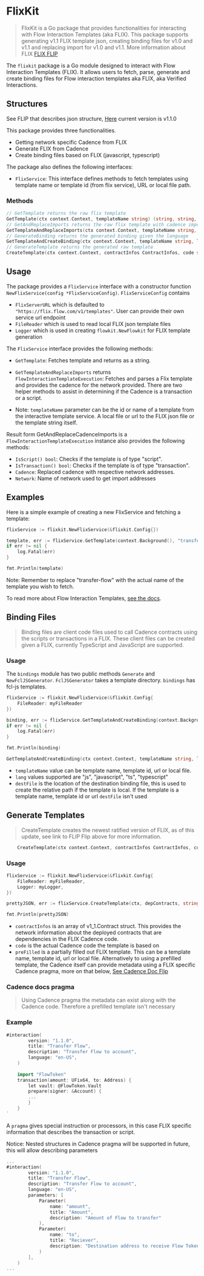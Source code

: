 # FlixKit

> FlixKit is a Go package that provides functionalities for interacting with Flow Interaction Templates (aka FLIX). This package supports generating v1.1 FLIX template json, creating binding files for v1.0 and v1.1 and replacing import for v1.0 and v1.1. More information about FLIX [FLIX FLIP](https://github.com/onflow/flips/blob/main/application/20230330-interaction-templates-1.1.0.md)

The `flixkit` package is a Go module designed to interact with Flow Interaction Templates (FLIX). It allows users to fetch, parse, generate and create binding files for Flow interaction templates aka FLIX, aka Verified Interactions. 

## Structures

See FLIP that describes json structure, [Here](https://github.com/onflow/flips/blob/main/application/20230330-interaction-templates-1.1.0.md) current version is v1.1.0

This package provides three functionalities. 
 - Getting network specific Cadence from FLIX
 - Generate FLIX from Cadence
 - Create binding files based on FLIX (javascript, typescript)

The package also defines the following interfaces:

- `FlixService`: This interface defines methods to fetch templates using template name or template id (from flix service), URL or local file path. 

### Methods
```go
// GetTemplate returns the raw flix template
GetTemplate(ctx context.Context, templateName string) (string, string, error)
// GetAndReplaceImports returns the raw flix template with cadence imports replaced
GetTemplateAndReplaceImports(ctx context.Context, templateName string, network string) (*FlowInteractionTemplateExecution, error)
// GenerateBinding returns the generated binding given the language
GetTemplateAndCreateBinding(ctx context.Context, templateName string, lang string, destFile string) (string, error)
// GenerateTemplate returns the generated raw template
CreateTemplate(ctx context.Context, contractInfos ContractInfos, code string, preFill string) (string, error)
```

## Usage

The package provides a `FlixService` interface with a constructor function `NewFlixService(config *FlixServiceConfig)`. `FlixServiceConfig`
contains 
 - `FlixServerURL` which is defaulted to `"https://flix.flow.com/v1/templates"`. User can provide their own service url endpoint
 - `FileReader` which is used to read local FLIX json template files
 - `Logger` which is used in creating `flowkit.NewFlowkit` for FLIX template generation

The `FlixService` interface provides the following methods:

- `GetTemplate`: Fetches template and returns as a string.
- `GetTemplateAndReplaceImports` returns `FlowInteractionTemplateExecution`: Fetches and parses a Flix template and provides the cadence for the network provided. There are two helper methods to assist in determining if the Cadence is a transaction or a script.

- Note: `templateName` parameter can be the id or name of a template from the interactive template service. A local file or url to the FLIX json file or the template string itself.

Result form GetAndReplaceCadenceImports is a `FlowInteractionTemplateExecution` instance also provides the following methods:

- `IsScript() bool`: Checks if the template is of type "script".
- `IsTransaction() bool`: Checks if the template is of type "transaction".
- `Cadence`: Replaced cadence with respective network addresses.
- `Network`: Name of network used to get import addresses

## Examples

Here is a simple example of creating a new FlixService and fetching a template:

```go
flixService := flixkit.NewFlixService(&flixkit.Config{})

template, err := flixService.GetTemplate(context.Background(), "transfer-flow")
if err != nil {
    log.Fatal(err)
}

fmt.Println(template)
```

Note: Remember to replace "transfer-flow" with the actual name of the template you wish to fetch.

To read more about Flow Interaction Templates, [see the docs](https://developers.flow.com/tooling/fcl-js/interaction-templates).


## Binding Files

> Binding files are client code files used to call Cadence contracts using the scripts or transactions in a FLIX. These client files can be created given a FLIX, currently TypeScript and JavaScript are supported.

### Usage

The `bindings` module has two public methods `Generate` and `NewFclJSGenerator`. `FclJSGenerator` takes a template directory. `bindings` has fcl-js templates.

```go
flixService := flixkit.NewFlixService(&flixkit.Config{
	FileReader: myFileReader
})

binding, err := flixService.GetTemplateAndCreateBinding(context.Background(), "transfer-flow", "js", "./bindingFiles/transferFlow.js")
if err != nil {
    log.Fatal(err)
}

fmt.Println(binding)
```

```go
GetTemplateAndCreateBinding(ctx context.Context, templateName string, lang string, destFile string) (string, error)
```

 - `templateName` value can be template name, template id, url or local file. 
 - `lang` values supported are "js", "javascript", "ts", "typescript" 
 - `destFile` is the location of the destination binding file, this is used to create the relative path if the template is local. If the template is a template name, template id or url `destFile` isn't used

## Generate Templates

> CreateTemplate creates the newest ratified version of FLIX, as of this update, see link to FLIP Flip above for more information. 
```go
	CreateTemplate(ctx context.Context, contractInfos ContractInfos, code string, preFill string) (string, error)
```

### Usage
```go
flixService := flixkit.NewFlixService(&flixkit.Config{
	FileReader: myFileReader,
	Logger: myLogger,
})

prettyJSON, err := flixService.CreateTemplate(ctx, depContracts, string(code), preFilled)

fmt.Println(prettyJSON)
```
- `contractInfos` is an array of v1_1.Contract struct. This provides the network information about the deployed contracts that are dependencies in the FLIX Cadence code.
- `code` is the actual Cadence code the template is based on
- `preFilled` is a partially filled out FLIX template. This can be a template name, template id, url or local file. Alternatively to using a prefilled template, the Cadence itself can provide metadata using a FLIX specific Cadence pragma, more on that below, [See Cadence Doc Flip](https://github.com/onflow/flips/blob/main/application/20230406-interaction-template-cadence-doc.md)


### Cadence docs pragma

> Using Cadence pragma the metadata can exist along with the Cadence code. Therefore a prefilled template isn't necessary

### Example

```go
#interaction(
		version: "1.1.0",
		title: "Transfer Flow",
		description: "Transfer Flow to account",
		language: "en-US",
	)
	
	import "FlowToken"
	transaction(amount: UFix64, to: Address) {
		let vault: @FlowToken.Vault
        prepare(signer: &Account) {
		...
		}
	}
`

```

A `pragma` gives special instruction or processors, in this case FLIX specific information that describes the transaction or script.

Notice: Nested structures in Cadence pragma will be supported in future, this will allow describing parameters
```go
...
#interaction(
		version: "1.1.0",
		title: "Transfer Flow",
		description: "Transfer Flow to account",
		language: "en-US",
		parameters: [
			Parameter(
				name: "amount", 
				title: "Amount", 
				description: "Amount of Flow to transfer"
			),
			Parameter(
				name: "to", 
				title: "Reciever", 
				description: "Destination address to receive Flow Tokens"
			)
		],
	)
...		
```

